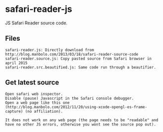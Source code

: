 # safari-reader-js
JS Safari Reader source code.

## Files

	safari-reader.js: Directly download from http://blog.manbolo.com/2013/03/18/safari-reader-source-code
	safari-reader.source.js: Copy pasted source from Safari browser in april 2015
	safari-reader.src.beautified.js: Same code run through a beautifier.


## Get latest source

	Open safari web inspector.
	Disable (pause) Javascript in the Safari console debugger.
	Open a web page like this one (http://blog.manbolo.com/2012/11/20/using-xcode-opengl-es-frame-capture) (no affiliation).
	
	It does not work on any web page (the page needs to be "readable" and have no other JS errors, otherwise you wont see the source pop out).



